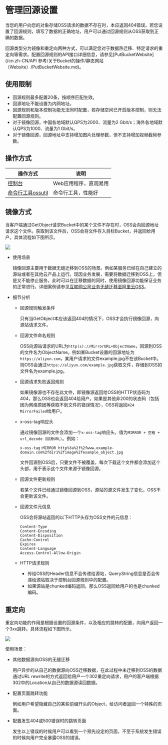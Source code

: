 # 管理回源设置

当您的用户向您的对象存储OSS请求的数据不存在时，本应返回404错误。若您设置了回源规则，填写了数据的正确地址，用户可以通过回源规则从OSS获取到正确的数据。

回源类型分为镜像和重定向两种方式，可以满足您对于数据热迁移、特定请求的重定向等需求。配置回源规则的API接口详细信息，请参见[PutBucketWebsite](/cn.zh-CN/API 参考/关于Bucket的操作/静态网站（Website）/PutBucketWebsite.md)。

## 使用限制

-   回源规则最多配置20条，按顺序匹配生效。
-   回源地址不能设置为内网地址。
-   回源规则和版本控制功能无法同时配置，若存储空间已开启版本控制，则无法配置回源规则。
-   对于镜像回源，中国各地域默认QPS为2000、流量为2 Gbit/s；海外各地域默认QPS为1000、流量为1 Gbit/s。
-   对于镜像回源，回源地址中支持增加图片处理参数，但不支持增加视频截帧参数。

## 操作方式

|操作方式|说明|
|----|--|
|[控制台](/cn.zh-CN/控制台用户指南/存储空间管理/基础设置/设置回源规则.md)|Web应用程序，直观易用|
|[命令行工具ossutil](/cn.zh-CN/常用工具/命令行工具ossutil/常用命令/website.md)|命令行工具，性能好|

## 镜像方式

当客户端通过GetObject请求Bucket中的某个文件不存在时，OSS会向回源地址请求这个文件。获取到该文件后，OSS会将文件存入目标Bucket，并返回给用户。具体流程如下图所示。

![](https://static-aliyun-doc.oss-cn-hangzhou.aliyuncs.com/assets/img/zh-CN/5447559951/p1580.png)

-   使用场景

    镜像回源主要用于数据无缝迁移到OSS的场景。例如某服务已经在自己建立的源站或者在其他云产品上运行。现因业务发展，需要将数据迁移到OSS上，但是又不能停止服务，此时可以在迁移数据的同时，使用镜像回源功能保证业务的正常进行。详细案例请参见[互联网公司业务无缝迁移至阿里云OSS]()。

-   细节分析
    -   回源规则触发条件

        只有当GetObject本应该返回404的情况下，OSS才会执行镜像回源，向源站请求文件。

    -   回源文件命名规则

        OSS向源站请求的URL为`http(s)://MirrorURL+ObjectName`，回源到OSS的文件名为ObjectName。例如某Bucket设置的回源地址为`https://aliyun.com`，某用户请求的文件example.jpg不在该Bucket中。则OSS会通过`https://aliyun.com/example.jpg`获取文件，存储到OSS的文件名为example.jpg。

    -   回源请求失败返回规则

        如果镜像源也不存在此文件，即镜像源返回给OSS的HTTP状态码为404，那么OSS也会返回404给用户。如果是其他非200的状态码（包括因为网络原因等获取不到文件的错误情况），OSS将返回`424 MirrorFailed`给用户。

    -   x-oss-tag响应头

        通过镜像回源的文件会添加一个`x-oss-tag`响应头，值为`MIRROR + 空格 + url_decode（回源URL）`。例如：

        ```
        x-oss-tag:MIRROR http%3a%2f%2fwww.example-domain.com%2fdir1%2fimage%2fexample_object.jpg
        ```

        文件回源到OSS后，只要文件不被覆盖，每次下载这个文件都会添加这个头部，用于表示这个文件来源于镜像回源。

    -   回源文件更新规则

        若某个文件已经通过镜像回源到OSS，源站的源文件发生了变化，OSS不会更新该文件。

    -   回源文件元信息

        OSS会将源站返回的以下HTTP头存为OSS文件的元信息：

        ```
        Content-Type
        Content-Encoding
        Content-Disposition
        Cache-Control
        Expires
        Content-Language
        Access-Control-Allow-Origin
        ```

    -   HTTP请求规则
        -   传给OSS的Header信息不会传递给源站，QueryString信息是否会传递给源站取决于控制台回源规则中的配置。
        -   如果源站是chunked编码返回，那么OSS返回给用户的也是chunked编码。

## 重定向

重定向功能的作用是根据设置的回源条件，以及相应的跳转的配置，向用户返回一个3xx跳转。具体流程如下图所示。

![](https://static-aliyun-doc.oss-cn-hangzhou.aliyuncs.com/assets/img/zh-CN/5447559951/p1591.png)

使用场景：

-   其他数据源向OSS的无缝迁移

    用户异步的从自己的数据源向OSS迁移数据，在此过程中未迁移到OSS的数据通过URL rewrite的方式返回给用户一个302重定向请求，用户的客户端根据302中的Location从自己的数据源读回数据。

-   配置页面跳转功能

    例如用户希望隐藏自己的某些前缀开头的Object，给访问者返回一个特殊的页面。

-   配置发生404或500错误时的跳转页面

    发生以上错误的时候用户可以看到一个预先设定的页面，不至于系统发生错误的时候向用户完全暴露OSS的错误。


